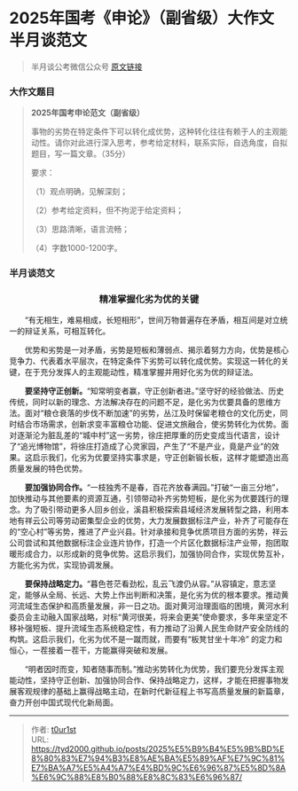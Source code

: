 # 2025年国考《申论》（副省级）大作文半月谈范文


> 半月谈公考微信公众号 [原文链接](https://mp.weixin.qq.com/s/KGPDDIn4otiDHlZgGQOxOA)

### 大作文题目

> **2025年国考申论范文（副省级）**
>
> 事物的劣势在特定条件下可以转化成优势，这种转化往往有赖于人的主观能动性。请你对此进行深入思考，参考给定材料，联系实际，自选角度，自拟题目，写一篇文章。（35分）
>
> 要求：
>
> （1）观点明确，见解深刻；
>
> （2）参考给定资料，但不拘泥于给定资料；
>
> （3）思路清晰，语言流畅；
>
> （4）字数1000-1200字。

### 半月谈范文

<h3 style="text-align: center;">精准掌握化劣为优的关键</h3>

<p>&emsp;&emsp;“有无相生，难易相成，长短相形”，世间万物普遍存在矛盾，相互间是对立统一的辩证关系，可相互转化。</p>

<p>&emsp;&emsp;优势和劣势是一对矛盾，劣势是短板和薄弱点、揭示着努力方向，优势是核心竞争力、代表着水平层次，在特定条件下劣势可以转化成优势。实现这一转化的关键，在于充分发挥人的主观能动性，精准掌握并用好化劣为优的辩证法。</p>

<p>&emsp;&emsp;<strong>要坚持守正创新。</strong>“知常明变者赢，守正创新者进。”坚守好的经验做法、历史传统，同时以新的理念、方法解决存在的问题不足，是化劣为优要具备的思维方法。面对“粮仓衰落的步伐不断加速”的劣势，丛江及时保留老粮仓的文化历史，同时结合市场需求，创新求变丰富粮仓功能、促进文旅融合，使劣势转化为优势。面对逐渐沦为脏乱差的“城中村”这一劣势，徐庄把厚重的历史变成当代语言，设计了“追光博物馆”，将徐庄打造成了心灵家园，产生了“不是产业，竟是产业”的效果。这启示我们，化劣为优要坚持实事求是，守正创新锻长板，这样才能塑造出高质量发展的特色优势。</p>

<p>&emsp;&emsp;<strong>要加强协同合作。</strong>“一枝独秀不是春，百花齐放春满园。”打破“一亩三分地”，加快推动与其他要素的资源互通，引领带动补齐劣势短板，是化劣为优要践行的理念。为了吸引带动更多人回乡创业，溪县积极探索县域经济发展转型之路，利用本地有祥云公司等劳动密集型企业的优势，大力发展数据标注产业，补齐了可能存在的“空心村”等劣势，推进了产业兴县。针对承接和竞争优质项目方面的劣势，祥云公司尝试和其他数据标注企业连片协作，打造一个片区化数据标注产业带，抱团取暖形成合力，以形成新的竞争优势。这启示我们，加强协同合作，实现优势互补，方能化劣为优，实现协调发展。</p>

<p>&emsp;&emsp;<strong>要保持战略定力。</strong>“暮色苍茫看劲松，乱云飞渡仍从容。”从容镇定，意志坚定，能够从全局、长远、大势上作出判断和决策，是化劣为优的根本要求。推动黄河流域生态保护和高质量发展，非一日之功。面对黄河治理面临的困境，黄河水利委员会主动融入国家战略，对标“黄河很美，将来会更美”使命要求，多年来坚定不移补强短板、提升流域生态系统稳定性，有力推动了沿黄人民生命财产安全防线的构筑。这启示我们，化劣为优不是一蹴而就，而要有“板凳甘坐十年冷” 的定力和恒心，一茬接着一茬干，方能赢得突破和发展。</p>

<p>&emsp;&emsp;“明者因时而变，知者随事而制。”推动劣势转化为优势，我们要充分发挥主观能动性，坚持守正创新、加强协同合作、保持战略定力，这样，才能在把握事物发展客观规律的基础上赢得战略主动，在新时代新征程上书写高质量发展的新篇章，奋力开创中国式现代化新局面。</p>

---

> 作者: [t0ur1st](https://github.com/tyd2000)  
> URL: https://tyd2000.github.io/posts/2025%E5%B9%B4%E5%9B%BD%E8%80%83%E7%94%B3%E8%AE%BA%E5%89%AF%E7%9C%81%E7%BA%A7%E5%A4%A7%E4%BD%9C%E6%96%87%E5%8D%8A%E6%9C%88%E8%B0%88%E8%8C%83%E6%96%87/  

